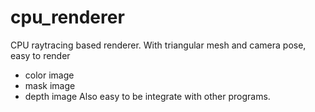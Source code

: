 # cpu_renderer
CPU raytracing based renderer.
With triangular mesh and camera pose, easy to render 
- color image
- mask image
- depth image
Also easy to be integrate with other programs.

